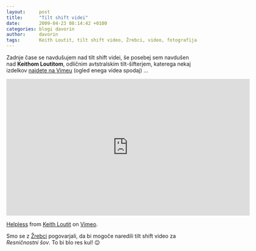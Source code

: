```yaml
---
layout:     post
title:      "Tilt shift videi"
date:       2009-04-23 08:14:42 +0100
categories: blogi davorin
author:		davorin
tags:		Keith Loutit, tilt shift video, Žrebci, video, fotografija
---
```


Zadnje čase se navdušujem nad tilt shift videi, še posebej sem navdušen nad **Keithom Loutitom**, odličnim avtstralskim tilt-šifterjem, katerega nekaj izdelkov [najdete na Vimeu](https://vimeo.com/keithloutit) (ogled enega videa spodaj) …

<div class="video-container">
	<iframe src="https://player.vimeo.com/video/2482776?color=ffffff" width="640" height="360" frameborder="0" webkitallowfullscreen mozallowfullscreen allowfullscreen></iframe>
	<p><a href="https://vimeo.com/2482776">Helpless</a> from <a href="https://vimeo.com/keithloutit">Keith Loutit</a> on <a href="https://vimeo.com">Vimeo</a>.</p>
</div>

Smo se z [Žrebci](https://twitter.com/zrebci/) pogovarjali, da bi mogoče naredili tilt shift video za *Resničnostni šov*. To bi blo res kul! 😉
